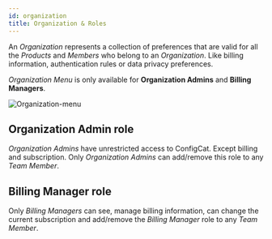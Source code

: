```yaml
---
id: organization
title: Organization & Roles
---
```

An *Organization* represents a collection of preferences that are valid for all the *Products* and *Members* who belong to
an *Organization*. Like billing information, authentication rules or data privacy preferences.

*Organization Menu* is only available for **Organization Admins** and **Billing Managers**.

![Organization-menu](/assets/organization-menu.png)

## Organization Admin role
*Organization Admins* have unrestricted access to ConfigCat. Except billing and subscription. Only *Organization Admins* can
add/remove this role to any *Team Member*.

## Billing Manager role
Only *Billing Managers* can see, manage billing information, can change the current subscription and add/remove 
the *Billing Manager* role to any *Team Member*.